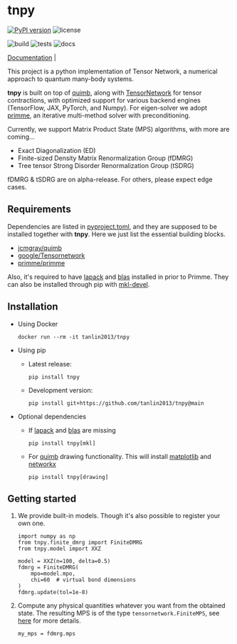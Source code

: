 # tnpy

[![PyPI version](https://badge.fury.io/py/tnpy.svg)](https://badge.fury.io/py/tnpy)
![license](https://img.shields.io/github/license/tanlin2013/tnpy?style=plastic)

![build](https://github.com/tanlin2013/tnpy/actions/workflows/build.yml/badge.svg)
![tests](https://github.com/tanlin2013/tnpy/actions/workflows/tests.yml/badge.svg)
![docs](https://github.com/tanlin2013/tnpy/actions/workflows/docs.yml/badge.svg)

[Documentation](https://tanlin2013.github.io/tnpy/) |

This project is a python implementation of Tensor Network,
a numerical approach to quantum many-body systems.


**tnpy** is built on top of [quimb](https://github.com/jcmgray/quimb),
along with [TensorNetwork](https://github.com/google/TensorNetwork) for tensor contractions,
with optimized support for various backend engines (TensorFlow, JAX, PyTorch, and Numpy).
For eigen-solver we adopt [primme](https://github.com/primme/primme),
an iterative multi-method solver with preconditioning.

Currently, we support Matrix Product State (MPS) algorithms,
with more are coming...

* Exact Diagonalization (ED)
* Finite-sized Density Matrix Renormalization Group (fDMRG)
* Tree tensor Strong Disorder Renormalization Group (tSDRG)

fDMRG & tSDRG are on alpha-release.
For others, please expect edge cases.

Requirements
------------
Dependencies are listed in
[pyproject.toml](https://github.com/tanlin2013/tnpy/blob/main/pyproject.toml),
and they are supposed to be installed together with **tnpy**.
Here we just list the essential building blocks.

  * [jcmgray/quimb](https://github.com/jcmgray/quimb)
  * [google/Tensornetwork](https://github.com/google/TensorNetwork)
  * [primme/primme](https://github.com/primme/primme)

Also, it's required to have [lapack](http://www.netlib.org/lapack/)
and [blas](http://www.netlib.org/blas/) installed in prior to Primme.
They can also be installed through pip
with [mkl-devel](https://pypi.org/project/mkl-devel/).

Installation
------------

   * Using Docker

     ```
     docker run --rm -it tanlin2013/tnpy
     ```
   * Using pip
     * Latest release:
       ```
       pip install tnpy
       ```
     * Development version:
       ```
       pip install git+https://github.com/tanlin2013/tnpy@main
       ```
   * Optional dependencies
     * If [lapack](http://www.netlib.org/lapack/) and
       [blas](http://www.netlib.org/blas/) are missing
       ```
       pip install tnpy[mkl]
       ```
     * For [quimb](https://github.com/jcmgray/quimb) drawing functionality.
       This will install [matplotlib](https://matplotlib.org/)
       and [networkx](https://networkx.org/)
       ```
       pip install tnpy[drawing]
       ```

Getting started
---------------
1. We provide built-in models. Though it's also possible to register your own one.

   ```
   import numpy as np
   from tnpy.finite_dmrg import FiniteDMRG
   from tnpy.model import XXZ

   model = XXZ(n=100, delta=0.5)
   fdmrg = FiniteDMRG(
       mpo=model.mpo,
       chi=60  # virtual bond dimensions
   )
   fdmrg.update(tol=1e-8)
   ```

2. Compute any physical quantities whatever you want from the obtained state.
   The resulting MPS is of the type `tensornetwork.FiniteMPS`,
   see [here](https://tensornetwork.readthedocs.io/en/latest/stubs/tensornetwork.FiniteMPS.html#tensornetwork.FiniteMPS) for more details.

   ```
   my_mps = fdmrg.mps
   ```
